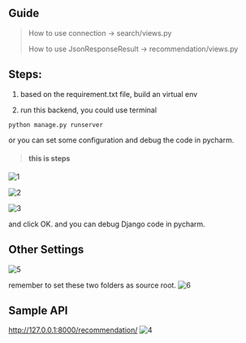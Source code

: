## Guide
> How to use connection -> search/views.py
>
> How to use JsonResponseResult -> recommendation/views.py

## Steps:

1. based on the requirement.txt file, build an virtual env

2. run this backend, you could use terminal
```buildoutcfg
python manage.py runserver
```
   or you can set some configuration and debug the code in pycharm.

>#### this is steps
![1](https://user-images.githubusercontent.com/24391143/96622546-f0532880-12be-11eb-9663-345f1262bf23.png)

![2](https://user-images.githubusercontent.com/24391143/96622717-285a6b80-12bf-11eb-9244-57752f35909a.png)

![3](https://user-images.githubusercontent.com/24391143/96622875-5cce2780-12bf-11eb-97f2-8305d1d5beef.png)

and click OK.
and you can debug Django code in pycharm.

## Other Settings
![5](https://user-images.githubusercontent.com/24391143/96623256-f4cc1100-12bf-11eb-909c-9da0eecb1ee3.png)

remember to set these two folders as source root.
![6](https://user-images.githubusercontent.com/24391143/96623340-15946680-12c0-11eb-8bbe-aeeee9103d0a.png)

## Sample API
http://127.0.0.1:8000/recommendation/
![4](https://user-images.githubusercontent.com/24391143/96623187-d6feac00-12bf-11eb-8276-6b1c40a96167.png)


